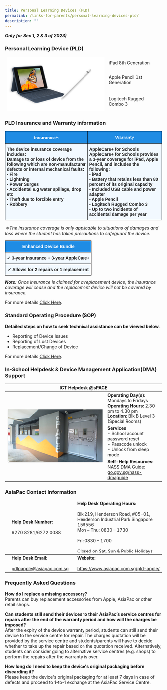 ```yaml
---
title: Personal Learning Devices (PLD)
permalink: /links-for-parents/personal-learning-devices-pld/
description: ""
---
```

**_Only for Sec 1, 2 & 3 of 2023)_**

### Personal Learning Device (PLD)

<table>
<thead>
  <tr>
    <td rowspan="3"><img src="/images/Bundle%20ipad.png" 
     style="width:100%"></td>
    <td>iPad 8th Generation</td>
  </tr>
  <tr>
    <td>Apple Pencil 1st Generation</td>
  </tr>
  <tr>
    <td>Logitech Rugged Combo 3</td>
  </tr>
</thead>
</table>

### PLD Insurance and Warranty information

<style type="text/css">
.tg  {border-collapse:collapse;border-spacing:0;}
.tg td{border-color:black;border-style:solid;border-width:1px;font-family:Arial, sans-serif;font-size:14px;
  overflow:hidden;padding:10px 5px;word-break:normal;}
.tg th{border-color:black;border-style:solid;border-width:1px;font-family:Arial, sans-serif;font-size:14px;
  font-weight:normal;overflow:hidden;padding:10px 5px;word-break:normal;}
.tg .tg-ocgt{background-color:#1F8CE4;color:#F2F9FF;font-weight:bold;text-align:center;vertical-align:middle}
.tg .tg-muqq{background-color:#F2F9FF;color:#222;font-weight:bold;text-align:left;vertical-align:top}
</style>
<table class="tg">
<thead>
  <tr>
    <th class="tg-ocgt"><span style="color:#F2F9FF;background-color:#1F8CE4">Insurance＊</span></th>
    <th class="tg-ocgt"><span style="color:#F2F9FF;background-color:#1F8CE4">Warranty</span></th>
  </tr>
</thead>
<tbody>
  <tr>
    <td class="tg-muqq"><span style="color:#222">The device insurance coverage includes:</span><br><span style="color:#222">Damage to or loss of device from the following which are non-manufacturer defects or internal mechanical faults:</span><br>- Fire<br>- Lightning<br>- Power Surges<br>- Accidental e.g water spillage, drop etc<br>- Theft due to forcible entry<br>- Robbery</td>
    <td class="tg-muqq">AppleCare+ for Schools<br><span style="color:#222">AppleCare+ for Schools provides a 3-year coverage for iPad, Apple Pencil, and includes the following:</span><br>- iPad<br>- Battery that retains less than 80 percent of its original capacity<br>- Included USB cable and power adapter<br>- Apple Pencil<br>- Logitech Rugged Combo 3<br>- Up to two incidents of accidental damage per year</td>
  </tr>
</tbody>
</table>

_＊The insurance coverage is only applicable to situations of damages and loss where the student has taken precautions to safeguard the device._

<style type="text/css">
.tg  {border-collapse:collapse;border-spacing:0;}
.tg td{border-color:black;border-style:solid;border-width:1px;font-family:Arial, sans-serif;font-size:14px;
  overflow:hidden;padding:10px 5px;word-break:normal;}
.tg th{border-color:black;border-style:solid;border-width:1px;font-family:Arial, sans-serif;font-size:14px;
  font-weight:normal;overflow:hidden;padding:10px 5px;word-break:normal;}
.tg .tg-ocgt{background-color:#1F8CE4;color:#F2F9FF;font-weight:bold;text-align:center;vertical-align:middle}
.tg .tg-i38w{background-color:#F2F9FF;color:#222;font-weight:bold;text-align:center;vertical-align:top}
</style>
<table class="tg">
<thead>
  <tr>
    <th class="tg-ocgt"><span style="color:#F2F9FF;background-color:#1F8CE4">Enhanced Device Bundle</span></th>
  </tr>
</thead>
<tbody>
  <tr>
    <td class="tg-i38w">✓ <span style="color:#222;background-color:#F2F9FF">3-year insurance + 3-year AppleCare+</span></td>
  </tr>
  <tr>
    <td class="tg-i38w">✓ <span style="color:#222;background-color:#F2F9FF">Allows for 2 repairs or 1 replacement</span></td>
  </tr>
</tbody>
</table>


_**Note:** Once insurance is claimed for a replacement device, the insurance coverage will cease and the replacement device will not be covered by insurance._

For more details [Click Here](/files/Insurance%20and%20Warranty%20for%20PDLP%20AP1%20Webpage%20v1.pdf).


### Standard Operating Procedure (SOP)

**Detailed steps on how to seek technical assistance can be viewed below.**  
*   Reporting of Device Issues
*   Reporting of Lost Devices
*   Replacement/Change of Device

For more details [Click Here](/files/SOP%20for%20PDLP%20AP1%20webpage%20v1.pdf).

### In-School Helpdesk & Device Management Application(DMA) Support

<table>
<thead>
  <tr>
    <th colspan="2">ICT Helpdesk @sPACE</th>
  </tr>
</thead>
<tbody>
  <tr>
    <td rowspan="8"><img src="/images/Picture1.png" 
     style="width:100%"></td>
		<td rowspan="3"><b>Operating Day(s):</b>  Mondays to Fridays<br><b>Operating Hours:</b> 2.30 pm to 4.30 pm<br><b>Location:</b> Blk B Level 3 (Special Rooms)</td>
  </tr>
  <tr>
  </tr>
  <tr>
  </tr>
  <tr>
		<td rowspan="3"><b>Services</b><br>- School account password reset<br>- Passcode unlock<br>- Unlock from sleep mode</td>
  </tr>
  <tr>
  </tr>
  <tr>
  </tr>
  <tr>
		<td rowspan="2"><b>Self-Help Resources:</b><br>NASS DMA Guide: <a href="https://docs.google.com/document/d/1UzGxLU5Y7t6FO-yk_TZbYatkG_FuXfZljUnkvlQDDXU/edit" target="_blank" rel="noopener noreferrer">go.gov.sg/nass-dmaguide</a><br></td>
  </tr>
  <tr>
  </tr>
</tbody>
</table>

### AsiaPac Contact Information

<table>
<thead>
  <tr>
    <td></td>
		<td><b>Help Desk Number:</b><br><br>6270 8281/6272 0088</td>
    <td></td>
		<td><b>Help Desk Operating Hours:</b><br><br>Blk 219, Henderson Road, #05-01, Henderson Industrial Park Singapore 159556<br>Mon – Thu: 0830 – 1730<br><br>Fri: 0830 – 1700<br><br>Closed on Sat, Sun &amp; Public Holidays</td>
  </tr>
</thead>
<tbody>
  <tr>
    <td></td>
		<td><b>Help Desk Email:</b><br><br><a href="mailto:pdlpapple@asiapac.com.sg" target="_blank" rel="noopener noreferrer">pdlpapple@asiapac.com.sg</a></td>
    <td></td>
		<td><b>Website:</b><br><br><a href="https://www.asiapac.com.sg/pld-apple/" target="_blank" rel="noopener noreferrer">https://www.asiapac.com.sg/pld-apple/</a></td>
  </tr>
</tbody>
</table>



### Frequently Asked Questions

**How do I replace a missing accessory?** <br>
Parents can buy replacement accessories from Apple, AsiaPac or other retail shops.

**Can students still send their devices to their AsiaPac’s service centres for repairs after the end of the warranty period and how will the charges be imposed?** <br>
After the expiry of the device warranty period, students can still send their device to the service centre for repair. The charges quotation will be provided by the service centre and students/parents will have to decide whether to take up the repair based on the quotation received. Alternatively, students can consider going to alternative service centres (e.g. shops) to perform the repairs after the warranty is over.

**How long do I need to keep the device's original packaging before discarding it?** <br>
Please keep the device's original packaging for at least 7 days in case of defects and proceed to 1-to-1 exchange at the AsiaPac Service Centre.